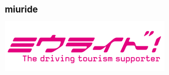 # miuride

![miuride-logo](https://raw.githubusercontent.com/HakoCra/miuride/master/miuride-logo.png)
